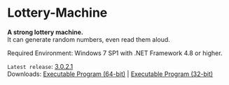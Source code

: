 # Lottery-Machine
**A strong lottery machine.**\
It can generate random numbers, even read them aloud.

Required Environment: Windows 7 SP1 with .NET Framework 4.8 or higher.

`Latest release`: [3.0.2.1](https://github.com/Python-Object-Developers/Lottery-Machine/releases/tag/v3.0.2.1)\
Downloads: [Executable Program (64-bit)](https://github.com/Python-Object-Developers/Lottery-Machine/releases/download/v3.0.2.1/Lottery-Machine-3.0.2.1-AMD64.exe) | [Executable Program (32-bit)](https://github.com/Python-Object-Developers/Lottery-Machine/releases/download/v3.0.2.1/Lottery-Machine-3.0.2.1.exe)
